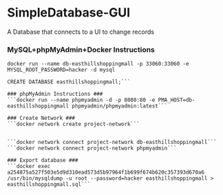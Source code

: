 # SimpleDatabase-GUI
A Database that connects to a UI to change records
### MySQL+phpMyAdmin+Docker Instructions ###
```docker run --name db-easthillshoppingmall -p 33060:33060 -e MYSQL_ROOT_PASSWORD=hacker -d mysql```

```docker exec -it db-easthillshoppingmall mysql -uroot -phacker
CREATE DATABASE easthillshoppingmall;```

### phpMyAdmin Instructions ###
```docker run --name phpmyadmin -d -p 8080:80 -e PMA_HOST=db-easthillshoppingmall phpmyadmin/phpmyadmin:latest```

### Create Network ###
```docker network create project-network```


```docker network connect project-network db-easthillshoppingmall```
```docker network connect project-network phpmyadmin```

### Export database ###
```docker exec a254875a527f503e5d9d310ead573d5b97964f1b699f674b620c357393d670a6 /usr/bin/mysqldump -u root --password=hacker easthillshoppingmall > easthillshoppingmall.sql```



